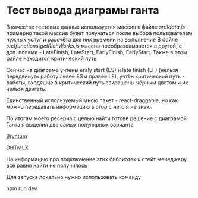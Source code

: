 # Тест вывода диаграмы ганта

В качестве тестовых данных используется массив в файле _src\data.js_ - примерно такой массив будет получаться после выбора пользователем нужных услуг и рассчёта для них времени на выполнение
В файле
_src\functions\getRichWorks.js_
массив преобразовывается в другой, с доп. полями - LateFinish, LateStart, EarlyFinish, EarlyStart. Также в этом файле находится критический путь

Сейчас на диаграме учтены eraly start (ES) и late finish (LF) (нельзя передвинуть работу левее ES и правее LF), учтён критический путь - работы, входяшие в критический путь закрашены чёрным цветом и их нельзя двигать.

Единственный используемый мною пакет - react-draggable, но как можно передавать информацию в стор с него я не знаю.

По итогам моего ресёрча с целью найти готове решение с диаграмой Ганта я выделил два самых популярных варианта

[Bryntum](https://www.bryntum.com/examples/gantt/frameworks/react/javascript/advanced/build/index.html)

[DHTMLX](https://dhtmlx.com/docs/products/dhtmlxGantt-for-React/)

Но информацию про подключение этих библиотек к стейт менеджеру всё равно найти не получилось

Для запуска локально нужно использовать команду

npm run dev
